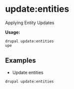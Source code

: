 # update:entities
Applying Entity Updates

**Usage:**
```
drupal update:entities
upe
```

## Examples
* Update entities
```
drupal update:entities
```
